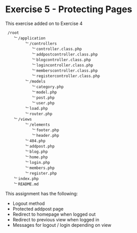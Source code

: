 Exercise 5 - Protecting Pages
==========

This exercise added on to Exercise 4


```
 /root 
    ﹂/application
         ﹂/controllers
            ﹂controller.class.php
            ﹂addpostcontroller.class.php
            ﹂blogcontroller.class.php
            ﹂logincontroller.class.php
            ﹂memberscontroller.class.php
            ﹂registercontroller.class.php
         ﹂/models
            ﹂category.php
            ﹂model.php
            ﹂post.php
            ﹂user.php
         ﹂load.php
         ﹂router.php
    ﹂/views
         ﹂/elements
            ﹂footer.php
            ﹂header.php
         ﹂404.php
         ﹂addpost.php
         ﹂blog.php
         ﹂home.php
         ﹂login.php
         ﹂members.php
         ﹂register.php
    ﹂index.php
    ﹂README.md

```
This assignment has the following:
- Logout method
- Protected addpost page
- Redirect to homepage when logged out
- Redirect to previous view when logged in
- Messages for logout / login depending on view
